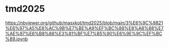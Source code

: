 # tmd2025

https://nbviewer.org/github/masxkot/tmd2025/blob/main/3%E6%9C%8821%E6%97%A5%E8%AC%9B%E7%BE%A9%EF%BC%88%E8%A8%88%E7%AE%97%E6%B8%88%E3%81%BF%E7%B5%90%E6%9E%9C%EF%BC%89.ipynb
